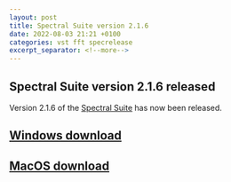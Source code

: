 ```yaml
---
layout: post
title: Spectral Suite version 2.1.6
date: 2022-08-03 21:21 +0100
categories: vst fft specrelease
excerpt_separator: <!--more-->
---
```


<section>
<h1>Spectral Suite version 2.1.6 released</h1>
<p>Version 2.1.6 of the <a href="/spectralsuite">Spectral Suite</a> has now been released.</p>
<!--more-->

<a href="https://github.com/andrewreeman/SpectralSuite/releases/tag/v2.1.6-Windows"><h2>Windows download</h2></a>
<a href="https://github.com/andrewreeman/SpectralSuite/releases/tag/v2.1.6-OSX"><h2>MacOS download</h2></a>

</section>
